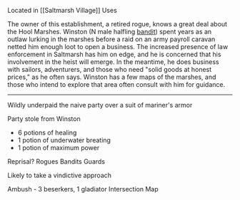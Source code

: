 Located in [[Saltmarsh Village]]
Uses 

The owner of this establishment, a retired rogue, knows a great deal about the Hool Marshes. Winston (N male halfling [bandit](https://5e.warlow.engineer/bestiary.html#bandit_mm)) spent years as an outlaw lurking in the marshes before a raid on an army payroll caravan netted him enough loot to open a business. The increased presence of law enforcement in Saltmarsh has him on edge, and he is concerned that his involvement in the heist will emerge. In the meantime, he does business with sailors, adventurers, and those who need "solid goods at honest prices," as he often says. Winston has a few maps of the marshes, and those who intend to explore that area often consult with him for guidance.

<hr>

Wildly underpaid the naive party over a suit of mariner's armor

Party stole from Winston
- 6 potions of healing
- 1 potion of underwater breating
- 1 potion of maximum power

Reprisal?
	Rogues
	Bandits
	Guards

Likely to take a vindictive approach

Ambush - 3 beserkers, 1 gladiator
Intersection Map

